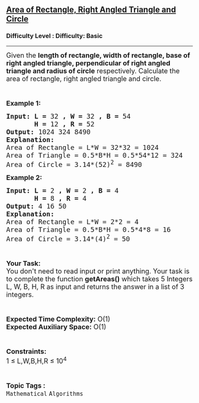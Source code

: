 <h2><a href="https://www.geeksforgeeks.org/problems/area-of-rectange-right-angled-triangle-and-circle2600/1">Area of Rectangle, Right Angled Triangle and Circle</a></h2><h3>Difficulty Level : Difficulty: Basic</h3><hr><div class="problems_problem_content__Xm_eO"><p><span style="font-size: 18px;">Given the <strong>length of rectangle, width of rectangle, base of right angled triangle, perpendicular of right angled triangle and radius of circle</strong> respectively. Calculate the area of rectangle, right angled triangle and circle.</span></p>
<p>&nbsp;</p>
<p><span style="font-size: 18px;"><strong>Example 1:</strong></span></p>
<pre><span style="font-size: 18px;"><strong>Input: L = </strong>32<strong> , W = </strong>32<strong> , B = </strong>54<strong> 
       H = </strong>12<strong> , R = </strong>52
<strong>Output: </strong>1024 324 8490 
<strong>Explanation:</strong>
Area of Rectangle = L*W = 32*32 = 1024
Area of Triangle = 0.5*B*H = 0.5*54*12 = 324
Area of Circle = 3.14*(52)<sup>2</sup> = 8490</span></pre>
<p><span style="font-size: 18px;"><strong>Example 2:</strong></span></p>
<pre><span style="font-size: 18px;"><strong>Input: L = </strong>2<strong> , W = </strong>2<strong> , B = </strong>4<strong> 
       H = </strong>8<strong> , R = </strong>4
<strong>Output: </strong>4 16 50
<strong>Explanation:</strong>
Area of Rectangle = L*W = 2*2 = 4
Area of Triangle = 0.5*B*H = 0.5*4*8 = 16
Area of Circle = 3.14*(4)<sup>2</sup> = 50</span></pre>
<p>&nbsp;</p>
<p><span style="font-size: 18px;"><strong>Your Task:</strong><br>You don't need to read input or print anything. Your task is to complete the function <strong>getAreas()</strong> which takes 5 Integers L, W, B, H, R as input and returns the answer in a list of 3 integers.</span></p>
<p>&nbsp;</p>
<p><span style="font-size: 18px;"><strong>Expected Time Complexity:</strong> O(1)<br><strong>Expected Auxiliary Space:</strong> O(1)</span></p>
<p>&nbsp;</p>
<p><span style="font-size: 18px;"><strong>Constraints:</strong></span><br><span style="font-size: 18px;">1 ≤ L,W,B,H,R ≤ 10<sup>4</sup></span></p></div><br><p><span style=font-size:18px><strong>Topic Tags : </strong><br><code>Mathematical</code>&nbsp;<code>Algorithms</code>&nbsp;